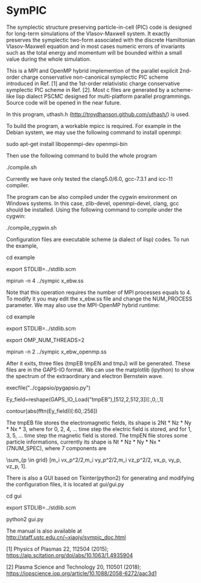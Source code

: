 # SymPIC
The symplectic structure preserving particle-in-cell (PIC) code is 
designed for long-term simulations of the Vlasov-Maxwell system. It 
exactly preserves the symplectic two-form associated with the discrete 
Hamiltonian Vlasov-Maxwell equation and in most cases numeric errors 
of invariants such as the total energy and momentum will be bounded within
a small value during the whole simulation.

This is a MPI and OpenMP hybrid implemention of the parallel explicit 
2nd-order charge conservative non-canonical symplectic PIC scheme introduced 
in Ref. [1] and the 1st-order relativistic charge conservative symplectic 
PIC scheme in Ref. [2]. Most c files are generated by a scheme-like lisp 
dialect PSCMC designed for multi-platform parallel programmings. Source 
code will be opened in the near future.

In this program, uthash.h (http://troydhanson.github.com/uthash/) is 
used.

To build the program, a workable mpicc is required. For example in the 
Debian system, we may use the following command to install openmpi:

sudo apt-get install libopenmpi-dev openmpi-bin

Then use the following command to build the whole program

./compile.sh

Currently we have only tested the clang5.0/6.0, gcc-7.3.1 and icc-11 compiler.

The program can be also compiled under the cygwin environment on Windows 
systems. In this case, zlib-devel, openmpi-devel, clang, gcc should be 
installed. Using the following command to compile under the cygwin:

./compile_cygwin.sh

Configuration files are executable scheme (a dialect of lisp) codes. To run
the example, 

cd example

export STDLIB=../stdlib.scm

mpirun -n 4 ../sympic x_ebw.ss

Note that this operation requires the number of MPI processes equals to 4. To modify
it you may edit the x_ebw.ss file and change the NUM_PROCESS parameter. We may also
use the MPI-OpenMP hybrid runtime:

cd example

export STDLIB=../stdlib.scm

export OMP_NUM_THREADS=2

mpirun -n 2 ../sympic x_ebw_openmp.ss

After it exits, three files (tmpEB tmpEN and tmpJ) will be generated. 
These files are in the GAPS-IO format. We can use the matplotlib (ipython) to 
show the spectrum of the extraordinary and electron Bernstein wave.

execfile("../cgapsio/pygapsio.py")

Ey_field=reshape(GAPS_IO_Load("tmpEB"),[512,2,512,3])[:,0,:,1]

contour(abs(fftn(Ey_field))[:60,:256])

The tmpEB file stores the electromagnetic fields, its shape
is 2Nt * Nz * Ny * Nx * 3, where for 0, 2, 4, ... time step the 
electric field is stored, and for 1, 3, 5, ... time step the 
magnetic field is stored. The tmpEN file stores some particle
informations, currently its shape is Nt * Nz * Ny * Nx * (7NUM_SPEC), 
where 7 components are 

\sum_{p \in grid} [m_i vx_p^2/2,m_i vy_p^2/2,m_i vz_p^2/2, vx_p, vy_p, vz_p, 1].

There is also a GUI based on Tkinter(python2) for generating and 
modifying the configuration files, it is located at gui/gui.py

cd gui

export STDLIB=../stdlib.scm

python2 gui.py

The manual is also available at http://staff.ustc.edu.cn/~xiaojy/sympic_doc.html


[1] Physics of Plasmas 22, 112504 (2015); https://aip.scitation.org/doi/abs/10.1063/1.4935904

[2] Plasma Science and Technology 20, 110501 (2018); https://iopscience.iop.org/article/10.1088/2058-6272/aac3d1
